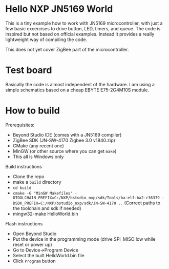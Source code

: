 # Hello NXP JN5169 World

This is a tiny example how to work with JN5169 microcontroller, with just a few basic excercises to drive button, LED, timers, and queue.
The code is inspired but not based on official examples. Instead it provides a really lightweight way of compiling the code.

This does not yet cover ZigBee part of the microcontroller.

# Test board

Basically the code is almost independent of the hardware. I am using a simple schematics based on a cheap EBYTE E75-2G4M10S module.

<TBD>

# How to build

Prerequisites:
- Beyond Studio IDE (comes with a JN5169 compiler)
- ZigBee SDK (JN-SW-4170 Zigbee 3.0 v1840.zip)
- CMake (any recent one)
- MinGW (or other source where you can get `make`)
- This all is Windows only

Build instructions
- Clone the repo
- make a `build` directory
- `cd build`
- `cmake -G "MinGW Makefiles" -DTOOLCHAIN_PREFIX=C:/NXP/bstudio_nxp/sdk/Tools/ba-elf-ba2-r36379 -DSDK_PREFIX=C:/NXP/bstudio_nxp/sdk/JN-SW-4170 ..`
(Correct paths to the toolchain and sdk if needed)
- mingw32-make HelloWorld.bin

Flash instructions
- Open Beyond Studio
- Put the device in the programming mode (drive SPI_MISO low while reset or power up)
- Go to Device->Program Device
- Select the built HelloWorld.bin file
- Click `Program` button
